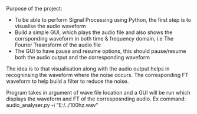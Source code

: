<body>
  <p>Purpose of the project:
    <ul>
      <li>To be able to perform Signal Processing using Python, the first step is to visualise the audio waveform</li>
      <li>Build a simple GUI, which plays the audio file and also shows the corrsponding waveform in both time & frequency domain, i.e The Fourier 
        Trasnsform of the audio file</li>
      <li>The GUI to have pause and resume options, this should pause/resume both the audio output and the corresponding waveform</li>
    </ul>
  </p>
  <p>
    The idea is to that visualisation along with the audio output helps in recogninsing the waveform where the noise occurs. The corresponding FT waveform 
    to help build a filter to reduce the noise.
  </p>
  <p>
    Program takes in argument of wave file location and a GUI will be run which displays the waveform and FT of the corresposnding audio.
    Ex command: audio_analyser.py -i "E:/../100hz.wav"
  </p>
</body>
